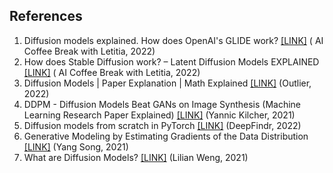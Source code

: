 ## References
1. Diffusion models explained. How does OpenAI's GLIDE work? [[LINK]](https://youtu.be/344w5h24-h8) (
AI Coffee Break with Letitia, 2022)
2. How does Stable Diffusion work? – Latent Diffusion Models EXPLAINED [[LINK]](https://youtu.be/J87hffSMB60) (
AI Coffee Break with Letitia, 2022)
3. Diffusion Models | Paper Explanation | Math Explained [[LINK]](https://youtu.be/HoKDTa5jHvg) (Outlier, 2022)
4. DDPM - Diffusion Models Beat GANs on Image Synthesis (Machine Learning Research Paper Explained) [[LINK]](https://youtu.be/W-O7AZNzbzQ) (Yannic Kilcher, 2021)
5. Diffusion models from scratch in PyTorch [[LINK]](https://youtu.be/a4Yfz2FxXiY) (DeepFindr, 2022)
6. Generative Modeling by Estimating Gradients of the Data Distribution [[LINK]](https://yang-song.net/blog/2021/score) (Yang Song, 2021)
7. What are Diffusion Models? [[LINK]](https://lilianweng.github.io/posts/2021-07-11-diffusion-models) (Lilian Weng, 2021)
